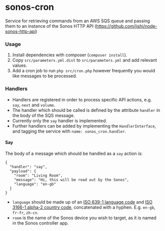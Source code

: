 # sonos-cron
Service for retrieving commands from an AWS SQS queue and passing them to an instance of the Sonos HTTP API (https://github.com/jishi/node-sonos-http-api)

### Usage

1. Install dependencies with composer (`composer install`).
2. Copy `src/parameters.yml.dist` to `src/parameters.yml` and add relevant values.
3. Add a cron job to run `php src/cron.php` however frequently you would like messages to be processed.

### Handlers
 - Handlers are registered in order to process specific API actions, e.g. `say`, `next` and `volume`.
 - The handler which should be called is defined by the attribute `handler` in the body of the SQS message.
 - Currently only the `say` handler is implemented.
 - Further handlers can be added by implementing the `HandlerInterface`, and tagging the service with `name: sonos_cron.handler`.

 #### Say
 The body of a message which should be handled as a `say` action is:
 ```
 {
   "handler": "say",
   "payload": {
     "room": "Living Room",
     "message": "Hi, this will be read out by the Sonos",
     "language": "en-gb"
   }
 }
 ```
  - `language` should be made up of an [ISO 639-1 language code](https://en.wikipedia.org/wiki/List_of_ISO_639-1_codes) and [ISO 3166-1 alpha-2 country code](https://en.wikipedia.org/wiki/ISO_3166-1_alpha-2#Officially_assigned_code_elements), concatenated with a hyphen. E.g. `en-gb`, `fr-fr`, `zh-cn`.
  - `room` is the name of the Sonos device you wish to target, as it is named in the Sonos controller app.
